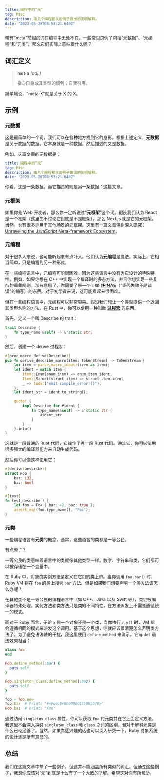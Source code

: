```yaml
---
title: 编程中的“元”
tag: Misc
description: 由几个编程相关的例子做出的简明解释。
date: "2023-05-20T08:53:23.640Z"
---
```


带有“meta”前缀的词在编程中无处不在。一些常见的例子包括“元数据”、“元编程”和“元类”。那么它们实际上意味着什么呢？

## 词汇定义

> **met·a** _(adj.)_
>
> 指向自身或其类型的惯例；自我引用。

简单地说，“meta-X”就是关于 X 的 X。

## 示例

### 元数据

这是最简单的一个词，我们可以在各种地方找到它的身影。根据上述定义，**元数据**是关于数据的数据。它本身就是一种数据，然后描述的又是数据。

例如，这篇文章的元数据是：

```yaml
title: 编程中的“元”
tag: Misc
description: 由几个编程相关的例子做出的简明解释。
date: "2023-05-20T08:53:23.640Z"
```

你看，这是一条数据。而它描述的则是另一条数据：这篇文章。

### 元框架

如果你是 Web 开发者，那么你一定听说过“**元框架**”这个词。假设我们认为 React 是一个框架（这里先不讨论它到底是不是框架），那么 Next.js 就是它的元框架。当然，也有很多适用于其他场景的元框架。这里有一篇文章供你深入研究：[Unraveling the JavaScript Meta-framework Ecosystem](https://prismic.io/blog/javascript-meta-frameworks-ecosystem)。

### 元编程

对于很多人来说，这可能听起来有点吓人，他们认为**元编程**是魔法。实际上，它相当简单，只是编程的另一种形式。

在一些编程语言中，元编程可能很困难，因为这些语言中没有为它设计的特殊特性。例如，如果你想在 C++ 中实现一个编译时的多态方法，并且你想实现一些复杂的重载规则。那有意思了，你需要了解一个叫做 **[SFINAE](https://en.wikipedia.org/wiki/Substitution_failure_is_not_an_error)**（“替代失败不是错误”的缩写）的东西。对于初学者来说，这可能看起来很困难。

但在一些编程语言中，元编程可以非常容易。假设我们想让一个类型提供一个返回其类型名称的方法。在 Rust 中，你可以使用一种叫做 **[过程宏](https://doc.rust-lang.org/reference/procedural-macros.html#procedural-macros)** 的东西。

首先，定义一个叫 Describe 的 trait：

```rust
trait Describe {
    fn type_name(&self) -> &'static str;
}
```

然后，创建一个 derive 过程宏：

```rust
#[proc_macro_derive(Describe)]
pub fn derive_describe_macro(item: TokenStream) -> TokenStream {
    let item = parse_macro_input!(item as Item);
    let ident = match item {
        Item::Enum(enum_item) => enum_item.ident,
        Item::Struct(struct_item) => struct_item.ident,
        _ => todo!("emit compile_error!()"),
    };
    let ident_str = ident.to_string();

    quote! {
        impl Describe for #ident {
            fn type_name(&self) -> &'static str {
                #ident_str
            }
        }
    }.into()
}
```

这就是一段普通的 Rust 代码，它操作了另一段 Rust 代码。通过它，你可以使用很多强大的编译器能力来自动生成代码。

然后你可以像这样使用它：

```rust
#[derive(Describe)]
struct Foo {
    bar: i32,
    baz: bool
}

#[test]
fn test_describe() {
    let foo = Foo { bar: 42, baz: true };
    assert_eq!(foo.type_name(), "Foo");
}
```

### 元类

一些编程语言有**元类**的概念。通常，这些语言的类都是一等公民。

有点晕了？

一等公民的类意味着语言中的类就像其他类型一样。数字、字符串和类，它们都可以被存储在一个变量中。

在 Ruby 中，对象的实例方法是定义在它们的类上的。当你调用 `foo.bar()` 时，Ruby VM 将在 `foo` 的类上搜索 `bar` 方法。但是如果我们想要声明一个类方法该怎么办呢？

在其他类不是一等公民的编程语言中（如 C++、Java 以及 Swift 等），类会被编译器特殊处理。实例方法和类方法只是类的不同特性，在方法派发上不需要遵循统一的模式。

而对于 Ruby 而言，无论 `x` 是一个对象还是一个类，当你执行 `x.y()` 时，VM 都会遵循相同的模式来派发这个调用。基于这个思想，你就应该很清楚怎么声明类方法了。为了避免语法糖的干扰，我这里使用 `define_method` 来演示，它与 `def` 语法效果相当：

```ruby
class Foo
end

Foo.define_method(:bar) {
  puts self
}

Foo.singleton_class.define_method(:baz) {
  puts self
}

foo = Foo.new
foo.bar  # Prints "#<Foo:0x0000000135062b70>"
Foo.baz  # Prints "Foo"
```

通过访问 `singleton_class` 属性，你可以获取 `Foo` 的元类并在它上面定义方法。我这里不会深入探讨 `singleton_class` 和 `class` 之间的区别，但对于解释元类是什么已经足够了。当然，如果你感兴趣的话也可以深入研究一下，Ruby 对象系统的设计还是挺有意思的。

## 总结

我们在这篇文章中举了一些例子，但这并不能涵盖所有类似的词汇。但通过这些例子，我想你应该对“元”到底是什么有了一个大致的了解。希望这对你有所帮助。
